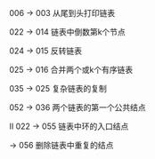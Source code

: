 006 -> 003 从尾到头打印链表

022 -> 014 链表中倒数第k个节点

024 -> 015 反转链表

025 -> 016 合并两个或k个有序链表

035 -> 025 复杂链表的复制

052 -> 036 两个链表的第一个公共结点

II 022 -> 055 链表中环的入口结点

-> 056 删除链表中重复的结点
